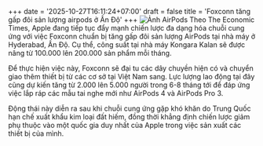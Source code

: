 +++
date = '2025-10-27T16:11:24+07:00'
draft = false
title = 'Foxconn tăng gấp đôi sản lượng airpods ở Ấn Độ'
+++
![Ảnh AirPods](/airpods-4-1.jpg)
Theo The Economic Times, Apple đang tiếp tục đẩy mạnh chiến lược đa dạng hóa chuỗi cung ứng với việc Foxconn chuẩn bị tăng gấp đôi sản lượng AirPods tại nhà máy ở Hyderabad, Ấn Độ. Cụ thể, công suất tại nhà máy Kongara Kalan sẽ được nâng từ 100.000 lên 200.000 sản phẩm mỗi tháng.

Để thực hiện việc này, Foxconn sẽ đại tu các dây chuyền hiện có và chuyển giao thêm thiết bị từ các cơ sở tại Việt Nam sang. Lực lượng lao động tại đây cũng dự kiến tăng từ 2.000 lên 5.000 người trong 6-8 tháng tới để đáp ứng việc lắp ráp các mẫu tai nghe mới như AirPods 4 và AirPods Pro 3.

Động thái này diễn ra sau khi chuỗi cung ứng gặp khó khăn do Trung Quốc hạn chế xuất khẩu kim loại đất hiếm, đồng thời khẳng định chiến lược giảm phụ thuộc vào một quốc gia duy nhất của Apple trong việc sản xuất các thiết bị của mình.
